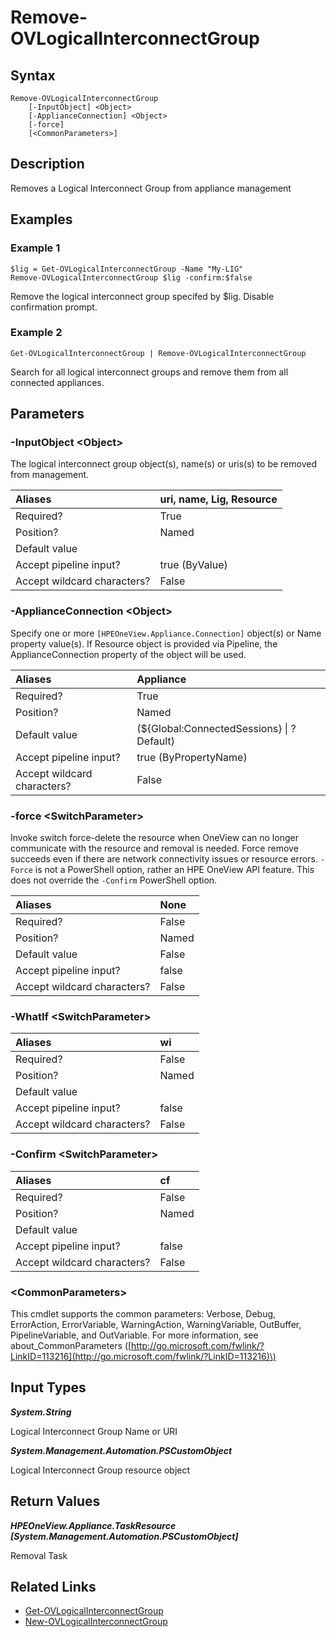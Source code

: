 ﻿---
description: Remove a Logical Interconnect Group.
---

# Remove-OVLogicalInterconnectGroup

## Syntax

```text
Remove-OVLogicalInterconnectGroup
    [-InputObject] <Object>
    [-ApplianceConnection] <Object>
    [-force]
    [<CommonParameters>]
```

## Description

Removes a Logical Interconnect Group from appliance management

## Examples

###  Example 1 

```text
$lig = Get-OVLogicalInterconnectGroup -Name "My-LIG"
Remove-OVLogicalInterconnectGroup $lig -confirm:$false
```

Remove the logical interconnect group specifed by $lig. Disable confirmation prompt.

###  Example 2 

```text
Get-OVLogicalInterconnectGroup | Remove-OVLogicalInterconnectGroup
```

Search for all logical interconnect groups and remove them from all connected appliances.

## Parameters

### -InputObject &lt;Object&gt;

The logical interconnect group object(s), name(s) or uris(s) to be removed from management.

| Aliases | uri, name, Lig, Resource |
| :--- | :--- |
| Required? | True |
| Position? | Named |
| Default value |  |
| Accept pipeline input? | true (ByValue) |
| Accept wildcard characters? | False |

### -ApplianceConnection &lt;Object&gt;

Specify one or more `[HPEOneView.Appliance.Connection]` object(s) or Name property value(s). If Resource object is provided via Pipeline, the ApplianceConnection property of the object will be used.

| Aliases | Appliance |
| :--- | :--- |
| Required? | True |
| Position? | Named |
| Default value | (${Global:ConnectedSessions} &vert; ? Default) |
| Accept pipeline input? | true (ByPropertyName) |
| Accept wildcard characters? | False |

### -force &lt;SwitchParameter&gt;

Invoke switch force-delete the resource when OneView can no longer communicate with the resource and removal is needed. Force remove succeeds even if there are network connectivity issues or resource errors.  `-Force` is not a PowerShell option, rather an HPE OneView API feature.  This does not override the `-Confirm` PowerShell option.

| Aliases | None |
| :--- | :--- |
| Required? | False |
| Position? | Named |
| Default value | False |
| Accept pipeline input? | false |
| Accept wildcard characters? | False |

### -WhatIf &lt;SwitchParameter&gt;



| Aliases | wi |
| :--- | :--- |
| Required? | False |
| Position? | Named |
| Default value |  |
| Accept pipeline input? | false |
| Accept wildcard characters? | False |

### -Confirm &lt;SwitchParameter&gt;



| Aliases | cf |
| :--- | :--- |
| Required? | False |
| Position? | Named |
| Default value |  |
| Accept pipeline input? | false |
| Accept wildcard characters? | False |

### &lt;CommonParameters&gt;

This cmdlet supports the common parameters: Verbose, Debug, ErrorAction, ErrorVariable, WarningAction, WarningVariable, OutBuffer, PipelineVariable, and OutVariable. For more information, see about\_CommonParameters \([http://go.microsoft.com/fwlink/?LinkID=113216](http://go.microsoft.com/fwlink/?LinkID=113216)\)

## Input Types

_**System.String**_

Logical Interconnect Group Name or URI

_**System.Management.Automation.PSCustomObject**_

Logical Interconnect Group resource object

## Return Values

_**HPEOneView.Appliance.TaskResource [System.Management.Automation.PSCustomObject]**_

Removal Task

## Related Links

* [Get-OVLogicalInterconnectGroup](get-ovlogicalinterconnectgroup.md)
* [New-OVLogicalInterconnectGroup](new-ovlogicalinterconnectgroup.md)
